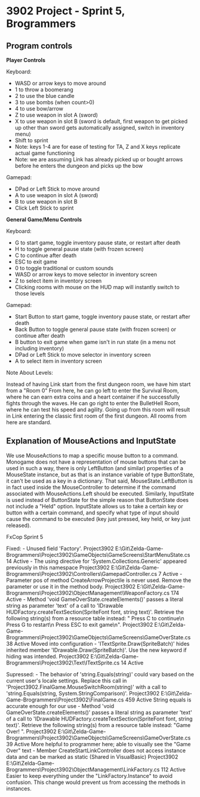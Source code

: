 # 3902 Project - Sprint 5, Brogrammers

## Program controls

**Player Controls**

Keyboard:

  - WASD or arrow keys to move around
  - 1 to throw a boomerang 
  - 2 to use the blue candle
  - 3 to use bombs (when count>0)
  - 4 to use bow/arrow 
  - Z to use weapon in slot A (sword)
  - X to use weapon in slot B (sword is default, first weapon to get picked up other than sword gets automatically assigned, switch in inventory menu)
  - Shift to sprint
  - Note: keys 1-4 are for ease of testing for TA, Z and X keys replicate actual game functioning
  - Note: we are assuming Link has already picked up or bought arrows before he enters the dungeon and picks up the bow
 
 Gamepad:
 
  - DPad or Left Stick to move around
  - A to use weapon in slot A (sword)
  - B to use weapon in slot B
  - Click Left Stick to sprint

**General Game/Menu Controls**

 Keyboard:
 
  - G to start game, toggle inventory pause state, or restart after death
  - H to toggle general pause state (with frozen screen)
  - C to continue after death
  - ESC to exit game
  - 0 to toggle traditional or custom sounds
  - WASD or arrow keys to move selector in inventory screen
  - Z to select item in inventory screen
  - Clicking rooms with mouse on the HUD map will instantly switch to those levels
  
 Gamepad:
 
  - Start Button to start game, toggle inventory pause state, or restart after death
  - Back Button to toggle general pause state (with frozen screen) or continue after death
  - B button to exit game when game isn't in run state (in a menu not including inventory)
  - DPad or Left Stick to move selector in inventory screen
  - A to select item in inventory screen

Note About Levels:

Instead of having Link start from the first dungeon room, we have him start from a "Room 0"
From here, he can go left to enter the Survival Room, where he can earn extra coins and a heart container if he successfully fights through the waves.
He can go right to enter the BulletHell Room, where he can test his speed and agility.
Going up from this room will result in Link entering the classic first room of the first dungeon. All rooms from here are standard.

## Explanation of MouseActions and InputState
We use MouseActions to map a specific mouse button to a command. Monogame does not have a representation of mouse buttons that can be used in such a way, there is only LeftButton (and similar) properties of a MouseState instance, but as that is an instance variable of type ButtonState, it can't be used as a key in a dictionary. That said, MouseState.LeftButton is in fact used inside the MouseController to determine if the command associated with MouseActions.Left should be executed. Similarly, InputState is used instead of ButtonState for the simple reason that ButtonState does not include a "Held" option. InputState allows us to take a certain key or button with a certain command, and specify what type of input should cause the command to be executed (key just pressed, key held, or key just released).

FxCop Sprint 5

Fixed:
	- Unused field 'Factory'.	Project3902	E:\Git\Zelda-Game-Brogrammers\Project3902\GameObjects\GameScreens\StartMenuState.cs	14	Active
	- The using directive for 'System.Collections.Generic' appeared previously in this namespace	Project3902	E:\Git\Zelda-Game-Brogrammers\Project3902\Controllers\GamepadController.cs	7	Active
	- Parameter pos of method CreateArrowProjectile is never used. Remove the parameter or use it in the method body.	Project3902	E:\Git\Zelda-Game-Brogrammers\Project3902\ObjectManagement\WeaponFactory.cs	174	Active
	- Method 'void GameOverState.createElements()' passes a literal string as parameter 'text' of a call to 'IDrawable HUDFactory.createTextSection(SpriteFont font, string text)'. Retrieve the following string(s) from a resource table instead: " Press C to continue\n Press G to restart\n Press ESC to exit game\n".	Project3902	E:\Git\Zelda-Game-Brogrammers\Project3902\GameObjects\GameScreens\GameOverState.cs	38	Active
		Moved into configuration
	- 'ITextSprite.Draw(SpriteBatch)' hides inherited member 'IDrawable.Draw(SpriteBatch)'. Use the new keyword if hiding was intended.	Project3902	E:\Git\Zelda-Game-Brogrammers\Project3902\Text\ITextSprite.cs	14	Active


Supressed:
	- The behavior of 'string.Equals(string)' could vary based on the current user's locale settings. Replace this call in 'Project3902.FinalGame.MouseSwitchRoom(string)' with a call to 'string.Equals(string, System.StringComparison)'.	Project3902	E:\Git\Zelda-Game-Brogrammers\Project3902\FinalGame.cs	459	Active
        String equals is accurate enough for our use
	- Method 'void GameOverState.createElements()' passes a literal string as parameter 'text' of a call to 'IDrawable HUDFactory.createTextSection(SpriteFont font, string text)'. Retrieve the following string(s) from a resource table instead: "Game Over! ".	Project3902	E:\Git\Zelda-Game-Brogrammers\Project3902\GameObjects\GameScreens\GameOverState.cs	39	Active
		More helpful to programmer here; able to visually see the "Game Over" text
	- Member CreateStartLinkController does not access instance data and can be marked as static (Shared in VisualBasic)	Project3902	E:\Git\Zelda-Game-Brogrammers\Project3902\ObjectManagement\LinkFactory.cs	112	Active
		Easier to keep everything under the "LinkFactory.Instance" to avoid confusion. This change would prevent us from accessing the methods in instances.




